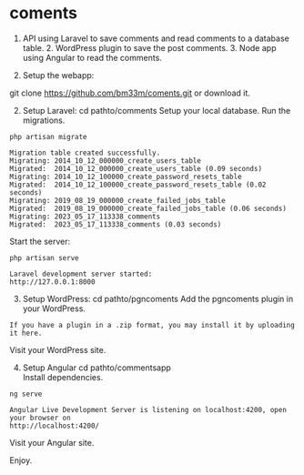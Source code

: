 # coments
1. API using Laravel to save comments and read comments to a database table. 2. WordPress plugin to save the post comments. 3. Node app using Angular to read the comments.  

1. Setup the webapp:

git clone https://github.com/bm33m/coments.git
or download it.

2. Setup Laravel:
cd pathto/comments
Setup your local database.
Run the migrations.
```
php artisan migrate

Migration table created successfully.
Migrating: 2014_10_12_000000_create_users_table
Migrated:  2014_10_12_000000_create_users_table (0.09 seconds)
Migrating: 2014_10_12_100000_create_password_resets_table
Migrated:  2014_10_12_100000_create_password_resets_table (0.02 seconds)
Migrating: 2019_08_19_000000_create_failed_jobs_table
Migrated:  2019_08_19_000000_create_failed_jobs_table (0.06 seconds)
Migrating: 2023_05_17_113338_comments
Migrated:  2023_05_17_113338_comments (0.03 seconds)

```

Start the server:
```
php artisan serve

Laravel development server started:
http://127.0.0.1:8000

```

3. Setup WordPress:
cd pathto/pgncoments
Add the pgncoments plugin in your WordPress.
```
If you have a plugin in a .zip format, you may install it by uploading it here.
```
Visit your WordPress site.

4. Setup Angular
cd pathto/commentsapp  
Install dependencies.
```
ng serve

Angular Live Development Server is listening on localhost:4200, open your browser on
http://localhost:4200/

```
Visit your Angular site.


Enjoy.
